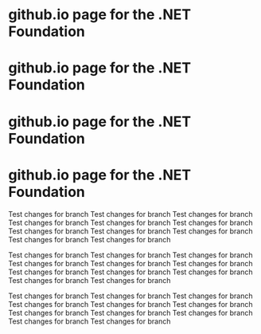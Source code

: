 # github.io page for the .NET Foundation
# github.io page for the .NET Foundation
# github.io page for the .NET Foundation
# github.io page for the .NET Foundation
Test changes for branch
Test changes for branch
Test changes for branch
Test changes for branch
Test changes for branch
Test changes for branch
Test changes for branch
Test changes for branch
Test changes for branch
Test changes for branch
Test changes for branch

Test changes for branch
Test changes for branch
Test changes for branch
Test changes for branch
Test changes for branch
Test changes for branch
Test changes for branch
Test changes for branch
Test changes for branch
Test changes for branch
Test changes for branch

Test changes for branch
Test changes for branch
Test changes for branch
Test changes for branch
Test changes for branch
Test changes for branch
Test changes for branch
Test changes for branch
Test changes for branch
Test changes for branch
Test changes for branch
